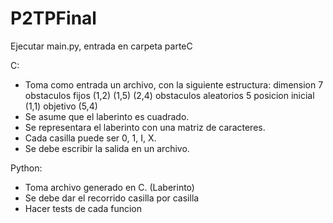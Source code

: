# P2TPFinal

Ejecutar main.py, entrada en carpeta parteC

C:

- Toma como entrada un archivo, con la siguiente estructura:
    dimension
    7
    obstaculos fijos
    (1,2)
    (1,5)
    (2,4)
    obstaculos aleatorios
    5
    posicion inicial
    (1,1)
    objetivo
    (5,4)
- Se asume que el laberinto es cuadrado.
- Se representara el laberinto con una matriz de caracteres.
- Cada casilla puede ser 0, 1, I, X.
- Se debe escribir la salida en un archivo.


Python:

- Toma archivo generado en C. (Laberinto)
- Se debe dar el recorrido casilla por casilla
- Hacer tests de cada funcion
